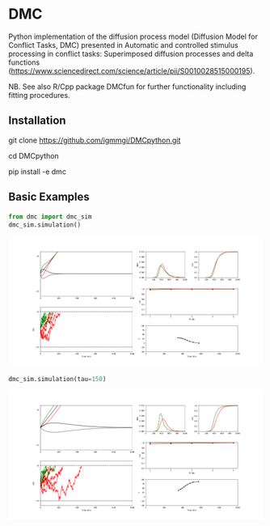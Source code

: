 # DMC 
Python implementation of the diffusion process model (Diffusion Model
for Conflict Tasks, DMC) presented in Automatic and controlled stimulus
processing in conflict tasks: Superimposed diffusion processes and delta
functions
(https://www.sciencedirect.com/science/article/pii/S0010028515000195). 

NB. See also R/Cpp package DMCfun for further functionality including fitting
procedures.

## Installation
git clone https://github.com/igmmgi/DMCpython.git 

cd DMCpython

pip install -e dmc

## Basic Examples 
```python
from dmc import dmc_sim
dmc_sim.simulation()
```
![alt text](/figures/figure1.png) 
```python
dmc_sim.simulation(tau=150)
```
![alt text](/figures/figure2.png) 
